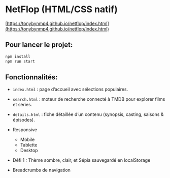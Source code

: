 # NetFlop (HTML/CSS natif)
[https://tonybynmp4.github.io/netflop/index.html](https://tonybynmp4.github.io/netflop/index.html)

## Pour lancer le projet:
```bash
npm install
npm run start
```

## Fonctionnalités:

- `index.html` : page d’accueil avec sélections populaires.
- `search.html` : moteur de recherche connecté à TMDB pour explorer films et séries.
- `details.html` : fiche détaillée d’un contenu (synopsis, casting, saisons & épisodes).

- Responsive
	- Mobile
	- Tablette
	- Desktop
- Défi 1 : Thème sombre, clair, et Sépia sauvegardé en localStorage

- Breadcrumbs de navigation
